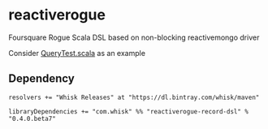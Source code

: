 reactiverogue
=============

Foursquare Rogue Scala DSL based on non-blocking reactivemongo driver

Consider [QueryTest.scala](https://github.com/whiskteam/reactiverogue/blob/master/reactiverogue-record-dsl/src/test/scala/reactiverogue/core/QueryTest.scala) as an example


## Dependency

    resolvers += "Whisk Releases" at "https://dl.bintray.com/whisk/maven"

    libraryDependencies += "com.whisk" %% "reactiverogue-record-dsl" % "0.4.0.beta7"
